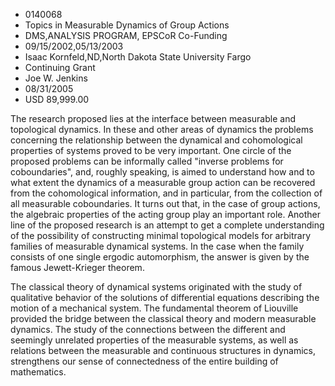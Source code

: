 
* 0140068
* Topics in Measurable Dynamics of Group Actions
* DMS,ANALYSIS PROGRAM, EPSCoR Co-Funding
* 09/15/2002,05/13/2003
* Isaac Kornfeld,ND,North Dakota State University Fargo
* Continuing Grant
* Joe W. Jenkins
* 08/31/2005
* USD 89,999.00

The research proposed lies at the interface between measurable and topological
dynamics. In these and other areas of dynamics the problems concerning the
relationship between the dynamical and cohomological properties of systems
proved to be very important. One circle of the proposed problems can be
informally called "inverse problems for coboundaries", and, roughly speaking, is
aimed to understand how and to what extent the dynamics of a measurable group
action can be recovered from the cohomological information, and in particular,
from the collection of all measurable coboundaries. It turns out that, in the
case of group actions, the algebraic properties of the acting group play an
important role. Another line of the proposed research is an attempt to get a
complete understanding of the possibility of constructing minimal topological
models for arbitrary families of measurable dynamical systems. In the case when
the family consists of one single ergodic automorphism, the answer is given by
the famous Jewett-Krieger theorem.

The classical theory of dynamical systems originated with the study of
qualitative behavior of the solutions of differential equations describing the
motion of a mechanical system. The fundamental theorem of Liouville provided the
bridge between the classical theory and modern measurable dynamics. The study of
the connections between the different and seemingly unrelated properties of the
measurable systems, as well as relations between the measurable and continuous
structures in dynamics, strengthens our sense of connectedness of the entire
building of mathematics.
